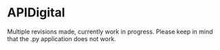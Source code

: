 # APIDigital

Multiple revisions made, currently work in progress. Please keep in mind that the .py application does not work. 

